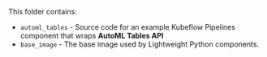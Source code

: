 This folder contains:
- `automl_tables` - Source code for an example Kubeflow Pipelines component that wraps **AutoML Tables API**
- `base_image` - The base image used by Lightweight Python components.

